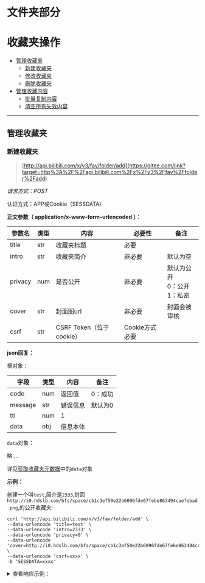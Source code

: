 # 文件夹部分

# 收藏夹操作

* [管理收藏夹](https://gitee.com/dhcy/bilibili-API-collect/blob/master/fav/action.md#%E7%AE%A1%E7%90%86%E6%94%B6%E8%97%8F%E5%A4%B9)
  * [新建收藏夹](https://gitee.com/dhcy/bilibili-API-collect/blob/master/fav/action.md#%E6%96%B0%E5%BB%BA%E6%94%B6%E8%97%8F%E5%A4%B9)
  * [修改收藏夹](https://gitee.com/dhcy/bilibili-API-collect/blob/master/fav/action.md#%E4%BF%AE%E6%94%B9%E6%94%B6%E8%97%8F%E5%A4%B9)
  * [删除收藏夹](https://gitee.com/dhcy/bilibili-API-collect/blob/master/fav/action.md#%E5%88%A0%E9%99%A4%E6%94%B6%E8%97%8F%E5%A4%B9)
* [管理收藏内容](https://gitee.com/dhcy/bilibili-API-collect/blob/master/fav/action.md#%E7%AE%A1%E7%90%86%E6%94%B6%E8%97%8F%E5%86%85%E5%AE%B9)
  * [批量复制内容](https://gitee.com/dhcy/bilibili-API-collect/blob/master/fav/action.md#%E6%89%B9%E9%87%8F%E5%A4%8D%E5%88%B6%E5%86%85%E5%AE%B9)
  * [清空所有失效内容](https://gitee.com/dhcy/bilibili-API-collect/blob/master/fav/action.md#%E6%B8%85%E7%A9%BA%E6%89%80%E6%9C%89%E5%A4%B1%E6%95%88%E5%86%85%E5%AE%B9)

---

## 管理收藏夹

### 新建收藏夹

> [http://api.bilibili.com/x/v3/fav/folder/add](https://gitee.com/link?target=http%3A%2F%2Fapi.bilibili.com%2Fx%2Fv3%2Ffav%2Ffolder%2Fadd)

*请求方式：POST*

认证方式：APP或Cookie（SESSDATA）

**正文参数（ application/x-www-form-urlencoded ）：**


| 参数名  | 类型 | 内容                     | 必要性         | 备注                               |
| ------- | ---- | ------------------------ | -------------- | ---------------------------------- |
| title   | str  | 收藏夹标题               | 必要           |                                    |
| intro   | str  | 收藏夹简介               | 非必要         | 默认为空                           |
| privacy | num  | 是否公开                 | 非必要         | 默认为公开<br/>0：公开<br/>1：私密 |
| cover   | str  | 封面图url                | 非必要         | 封面会被审核                       |
| csrf    | str  | CSRF Token（位于cookie） | Cookie方式必要 |                                    |

**json回复：**

根对象：


| 字段    | 类型 | 内容     | 备注    |
| ------- | ---- | -------- | ------- |
| code    | num  | 返回值   | 0：成功 |
| message | str  | 错误信息 | 默认为0 |
| ttl     | num  | 1        |         |
| data    | obj  | 信息本体 |         |

`data`对象：

略....

详见[获取收藏夹元数据](https://gitee.com/dhcy/bilibili-API-collect/blob/master/fav/info.md#%E8%8E%B7%E5%8F%96%E6%94%B6%E8%97%8F%E5%A4%B9%E5%85%83%E6%95%B0%E6%8D%AE)中的`data`对象

**示例：**

创建一个叫`test`,简介是`2333`,封面`http://i0.hdslb.com/bfs/space/cb1c3ef50e22b6096fde67febe863494caefebad.png`,的公开收藏夹:

```
curl 'http://api.bilibili.com/x/v3/fav/folder/add' \
--data-urlencode 'title=test' \
--data-urlencode 'intro=2333' \
--data-urlencode 'privacy=0' \
--data-urlencode 'cover=http://i0.hdslb.com/bfs/space/cb1c3ef50e22b6096fde67febe863494caefebad.png' \
--data-urlencode 'csrf=xxxx' \
-b 'SESSDATA=xxxx'
```

<details><summary>查看响应示例：</summary>

```

```

### 修改收藏夹

> [http://api.bilibili.com/x/v3/fav/folder/edit](https://gitee.com/link?target=http%3A%2F%2Fapi.bilibili.com%2Fx%2Fv3%2Ffav%2Ffolder%2Fedit)

*请求方式：POST*

认证方式：APP或Cookie（SESSDATA）

**正文参数（ application/x-www-form-urlencoded ）：**


| 参数名    | 类型 | 内容                     | 必要性         | 备注                                    |
| --------- | ---- | ------------------------ | -------------- | --------------------------------------- |
| media\_id | num  | 目标收藏夹mdid           | 必要           |                                         |
| title     | str  | 修改收藏夹标题           | 必要           |                                         |
| intro     | str  | 修改收藏夹简介           | 非必要         |                                         |
| privacy   | num  | 是否公开                 | 非必要         | 默认为公开<br/><br/>0：公开<br/>1：私密 |
| cover     | str  | 封面图url                | 非必要         | 封面会被审核                            |
| csrf      | str  | CSRF Token（位于cookie） | Cookie方式必要 |                                         |

**json回复：**

根对象：


| 字段    | 类型 | 内容     | 备注    |
| ------- | ---- | -------- | ------- |
| code    | num  | 返回值   | 0：成功 |
| message | str  | 错误信息 | 默认为0 |
| ttl     | num  | 1        |         |
| data    | obj  | 信息本体 |         |

`data`对象：

略....

详见[获取收藏夹元数据](https://gitee.com/dhcy/bilibili-API-collect/blob/master/fav/info.md#%E8%8E%B7%E5%8F%96%E6%94%B6%E8%97%8F%E5%A4%B9%E5%85%83%E6%95%B0%E6%8D%AE)中的`data`对象

**示例：**

修改id为`1182306172`的名字为`test`,简介为`2333`,封面为`http://i0.hdslb.com/bfs/space/cb1c3ef50e22b6096fde67febe863494caefebad.png`,公开收藏夹:

```
curl 'http://api.bilibili.com/x/v3/fav/folder/edit' \
--data-urlencode 'media_id=1182306172' \
--data-urlencode 'title=test' \
--data-urlencode 'intro=2333' \
--data-urlencode 'privacy=0' \
--data-urlencode 'cover=http://i0.hdslb.com/bfs/space/cb1c3ef50e22b6096fde67febe863494caefebad.png' \
--data-urlencode 'csrf=xxxx' \
-b 'SESSDATA=xxxx'
```

<details><summary>查看响应示例：</summary>

```

```

### 删除收藏夹

> [http://api.bilibili.com/x/v3/fav/folder/del](https://gitee.com/link?target=http%3A%2F%2Fapi.bilibili.com%2Fx%2Fv3%2Ffav%2Ffolder%2Fdel)

*请求方式：POST*

认证方式：APP或Cookie（SESSDATA）

**正文参数（ application/x-www-form-urlencoded ）：**


| 参数名     | 类型 | 内容                     | 必要性         | 备注                |
| ---------- | ---- | ------------------------ | -------------- | ------------------- |
| media\_ids | nums | 目标收藏夹mdid列表       | 必要           | 每个成员间用`,`分隔 |
| csrf       | str  | CSRF Token（位于cookie） | Cookie方式必要 |                     |

**json回复：**

根对象：


| 字段    | 类型 | 内容     | 备注    |
| ------- | ---- | -------- | ------- |
| code    | num  | 返回值   | 0：成功 |
| message | str  | 错误信息 | 成功为0 |
| ttl     | num  | 1        |         |
| data    | num  | 信息本体 | 成功为0 |

**示例：**

删除id为`1182306172`的收藏夹:

```
curl 'http://api.bilibili.com/x/v3/fav/folder/del' \
--data-urlencode 'media_ids=1182306172' \
--data-urlencode 'csrf=xxxx' \
-b 'SESSDATA=xxxx'
```

<details><summary>查看响应示例：</summary>

```

```

## 管理收藏内容

### 批量复制内容

> [http://api.bilibili.com/x/v3/fav/resource/copy](https://gitee.com/link?target=http%3A%2F%2Fapi.bilibili.com%2Fx%2Fv3%2Ffav%2Fresource%2Fcopy)

*请求方式：POST*

认证方式：APP或Cookie（SESSDATA）

**正文参数（ application/x-www-form-urlencoded ）：**


| 参数名         | 类型 | 内容                     | 必要性         | 备注                                                                                                                                                                                           |
| -------------- | ---- | ------------------------ | -------------- | ---------------------------------------------------------------------------------------------------------------------------------------------------------------------------------------------- |
| src\_media\_id | num  | 源收藏夹id               | 必要           |                                                                                                                                                                                                |
| tar\_media\_id | num  | 目标收藏夹id             | 必要           |                                                                                                                                                                                                |
| mid            | num  | 当前用户mid              | 必要           |                                                                                                                                                                                                |
| resources      | strs | 目标内容id列表           | 必要           | 格式：{内容id}:{内容类型}<br/>每个成员间用`,`分隔<br/>类型：<br/>2：视频稿件<br/>12：音频<br/>21：视频合集<br/>内容id：<br/>视频稿件：视频稿件avid<br/>音频：音频auid<br/>视频合集：视频合集id |
| platform       | str  | 平台标识                 | 非必要         | 可为web                                                                                                                                                                                        |
| csrf           | str  | CSRF Token（位于cookie） | Cookie方式必要 |                                                                                                                                                                                                |

**json回复：**

根对象：


| 字段    | 类型 | 内容     | 备注                                                                                                 |
| ------- | ---- | -------- | ---------------------------------------------------------------------------------------------------- |
| code    | num  | 返回值   | 0：成功<br/>-101：账号未登录<br/>-111：csrf校验失败<br/>-400：请求错误<br/>11010：您访问的内容不存在 |
| message | str  | 错误信息 | 默认为0                                                                                              |
| ttl     | num  | 1        |                                                                                                      |
| data    | obj  | 信息本体 | 成功为0                                                                                              |

**示例：**

将id为`1288061499`的收藏夹中视频稿件`av21822819` `av21918689` `av22288065`复制到id为`1178751999`的收藏夹中

清理id为`1161340172`的收藏夹

```
curl 'http://api.bilibili.com/x/v3/fav/resource/copy' \
--data-urlencode 'src_media_id=1288061499' \
--data-urlencode 'tar_media_id=1178751999' \
--data-urlencode 'mid=233333' \
--data-urlencode 'resources=21822819:2,21918689:2,22288065:2' \
--data-urlencode 'platform=web' \
--data-urlencode 'csrf=xxx' \
-b 'SESSDATA=xxx'
```

<details><summary>查看响应示例：</summary>

```

```

### 批量移动内容

> [http://api.bilibili.com/x/v3/fav/resource/move](https://gitee.com/link?target=http%3A%2F%2Fapi.bilibili.com%2Fx%2Fv3%2Ffav%2Fresource%2Fmove)

*请求方式：POST*

认证方式：APP或Cookie（SESSDATA）

**正文参数（ application/x-www-form-urlencoded ）：**


| 参数名         | 类型 | 内容                     | 必要性         | 备注                                                                                                                                                                                           |
| -------------- | ---- | ------------------------ | -------------- | ---------------------------------------------------------------------------------------------------------------------------------------------------------------------------------------------- |
| src\_media\_id | num  | 源收藏夹id               | 必要           |                                                                                                                                                                                                |
| tar\_media\_id | num  | 目标收藏夹id             | 必要           |                                                                                                                                                                                                |
| mid            | num  | 当前用户mid              | 必要           |                                                                                                                                                                                                |
| resources      | strs | 目标内容id列表           | 必要           | 格式：{内容id}:{内容类型}<br/>每个成员间用`,`分隔<br/>类型：<br/>2：视频稿件<br/>12：音频<br/>21：视频合集<br/>内容id：<br/>视频稿件：视频稿件avid<br/>音频：音频auid<br/>视频合集：视频合集id |
| platform       | str  | 平台标识                 | 非必要         | 可为web                                                                                                                                                                                        |
| csrf           | str  | CSRF Token（位于cookie） | Cookie方式必要 |                                                                                                                                                                                                |

**json回复：**

根对象：


| 字段    | 类型 | 内容     | 备注                                                                                                 |
| ------- | ---- | -------- | ---------------------------------------------------------------------------------------------------- |
| code    | num  | 返回值   | 0：成功<br/>-101：账号未登录<br/>-111：csrf校验失败<br/>-400：请求错误<br/>11010：您访问的内容不存在 |
| message | str  | 错误信息 | 默认为0                                                                                              |
| ttl     | num  | 1        |                                                                                                      |
| data    | obj  | 信息本体 | 成功为0                                                                                              |

**示例：**

将id为`1288061499`的收藏夹中视频稿件`av21822819` `av21918689` `av22288065`移动到id为`1178751999`的收藏夹中

清理id为`1161340172`的收藏夹

```
curl 'http://api.bilibili.com/x/v3/fav/resource/move' \
--data-urlencode 'src_media_id=1288061499' \
--data-urlencode 'tar_media_id=1178751999' \
--data-urlencode 'mid=233333' \
--data-urlencode 'resources=21822819:2,21918689:2,22288065:2' \
--data-urlencode 'platform=web' \
--data-urlencode 'csrf=xxx' \
-b 'SESSDATA=xxx'
```

<details><summary>查看响应示例：</summary>

```

```

### 批量删除内容

> [http://api.bilibili.com/x/v3/fav/resource/batch-del](https://gitee.com/link?target=http%3A%2F%2Fapi.bilibili.com%2Fx%2Fv3%2Ffav%2Fresource%2Fbatch-del)

*请求方式：POST*

认证方式：APP或Cookie（SESSDATA）

**正文参数（ application/x-www-form-urlencoded ）：**


| 参数名    | 类型           | 内容                     | 必要性                                                                                                                                                                                         | 备注    |
| --------- | -------------- | ------------------------ | ---------------------------------------------------------------------------------------------------------------------------------------------------------------------------------------------- | ------- |
| resources | 目标内容id列表 | 必要                     | 格式：{内容id}:{内容类型}<br/>每个成员间用`,`分隔<br/>类型：<br/>2：视频稿件<br/>12：音频<br/>21：视频合集<br/>内容id：<br/>视频稿件：视频稿件avid<br/>音频：音频auid<br/>视频合集：视频合集id |         |
| media\_id | num            | 目标收藏夹id             | 必要                                                                                                                                                                                           |         |
| platform  | str            | 平台标识                 | 非必要                                                                                                                                                                                         | 可为web |
| csrf      | str            | CSRF Token（位于cookie） | Cookie方式必要                                                                                                                                                                                 |         |

**json回复：**

根对象：


| 字段    | 类型 | 内容     | 备注                                                                                                 |
| ------- | ---- | -------- | ---------------------------------------------------------------------------------------------------- |
| code    | num  | 返回值   | 0：成功<br/>-101：账号未登录<br/>-111：csrf校验失败<br/>-400：请求错误<br/>11010：您访问的内容不存在 |
| message | str  | 错误信息 | 默认为0                                                                                              |
| ttl     | num  | 1        |                                                                                                      |
| data    | obj  | 信息本体 | 成功为0                                                                                              |

**示例：**

将id为`1178751999`的收藏夹中视频稿件`av21822819` `av21918689` `av22288065`取消收藏

```
curl 'http://api.bilibili.com/x/v3/fav/resource/batch-del' \
--data-urlencode 'resources=21822819:2,21918689:2,22288065:2' \
--data-urlencode 'media_id=1178751999' \
--data-urlencode 'platform=web' \
--data-urlencode 'csrf=xxx' \
-b 'SESSDATA=xxx'
```

<details><summary>查看响应示例：</summary>

```

```

### 清空所有失效内容

> [http://api.bilibili.com/x/v3/fav/resource/clean](https://gitee.com/link?target=http%3A%2F%2Fapi.bilibili.com%2Fx%2Fv3%2Ffav%2Fresource%2Fclean)

*请求方式：POST*

认证方式：APP或Cookie（SESSDATA）

**正文参数（ application/x-www-form-urlencoded ）：**


| 参数名    | 类型 | 内容                     | 必要性         | 备注 |
| --------- | ---- | ------------------------ | -------------- | ---- |
| media\_id | num  | 目标收藏夹id             | 必要           |      |
| csrf      | str  | CSRF Token（位于cookie） | Cookie方式必要 |      |

**json回复：**

根对象：


| 字段    | 类型 | 内容     | 备注    |
| ------- | ---- | -------- | ------- |
| code    | num  | 返回值   | 0：成功 |
| message | str  | 错误信息 | 默认为0 |
| ttl     | num  | 1        |         |
| data    | obj  | 信息本体 | 成功为0 |

**示例：**

清理id为`1161340172`的收藏夹

```
curl 'http://api.bilibili.com/x/v3/fav/resource/clean' \
--data-urlencode 'media_id=1161340172' \
--data-urlencode 'csrf=xxx' \
-b 'SESSDATA=xxx'
```

<details><summary>查看响应示例：</summary>

```

```
